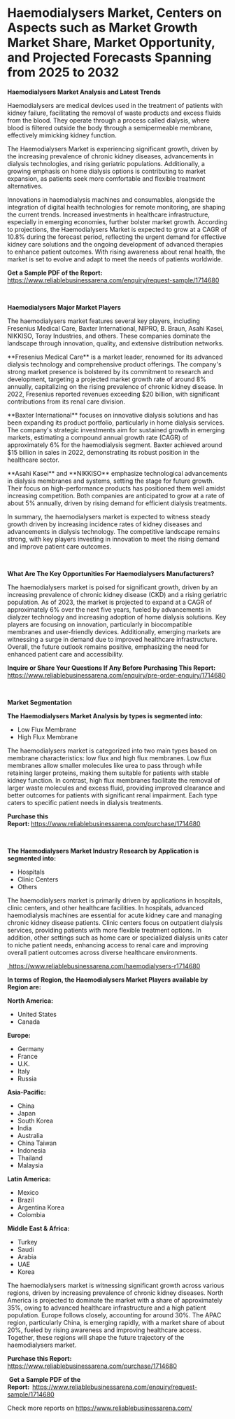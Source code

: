 <p><h1>Haemodialysers Market, Centers on Aspects such as Market Growth Market Share, Market Opportunity, and Projected Forecasts Spanning from 2025 to 2032</h1></p><p><strong>Haemodialysers Market Analysis and Latest Trends</strong></p>
<p><p>Haemodialysers are medical devices used in the treatment of patients with kidney failure, facilitating the removal of waste products and excess fluids from the blood. They operate through a process called dialysis, where blood is filtered outside the body through a semipermeable membrane, effectively mimicking kidney function.</p><p>The Haemodialysers Market is experiencing significant growth, driven by the increasing prevalence of chronic kidney diseases, advancements in dialysis technologies, and rising geriatric populations. Additionally, a growing emphasis on home dialysis options is contributing to market expansion, as patients seek more comfortable and flexible treatment alternatives. </p><p>Innovations in haemodialysis machines and consumables, alongside the integration of digital health technologies for remote monitoring, are shaping the current trends. Increased investments in healthcare infrastructure, especially in emerging economies, further bolster market growth. According to projections, the Haemodialysers Market is expected to grow at a CAGR of 10.8% during the forecast period, reflecting the urgent demand for effective kidney care solutions and the ongoing development of advanced therapies to enhance patient outcomes. With rising awareness about renal health, the market is set to evolve and adapt to meet the needs of patients worldwide.</p></p>
<p><strong>Get a Sample PDF of the Report:&nbsp;</strong> <a href="https://www.reliablebusinessarena.com/enquiry/request-sample/1714680?utm_campaign=3270&utm_medium=2&utm_source=Github&utm_content=ia&utm_term=28032025&utm_id=haemodialysers">https://www.reliablebusinessarena.com/enquiry/request-sample/1714680</a></p>
<p>&nbsp;</p>
<p><strong>Haemodialysers Major Market Players</strong></p>
<p><p>The haemodialysers market features several key players, including Fresenius Medical Care, Baxter International, NIPRO, B. Braun, Asahi Kasei, NIKKISO, Toray Industries, and others. These companies dominate the landscape through innovation, quality, and extensive distribution networks.</p><p>**Fresenius Medical Care** is a market leader, renowned for its advanced dialysis technology and comprehensive product offerings. The company's strong market presence is bolstered by its commitment to research and development, targeting a projected market growth rate of around 8% annually, capitalizing on the rising prevalence of chronic kidney disease. In 2022, Fresenius reported revenues exceeding $20 billion, with significant contributions from its renal care division.</p><p>**Baxter International** focuses on innovative dialysis solutions and has been expanding its product portfolio, particularly in home dialysis services. The company's strategic investments aim for sustained growth in emerging markets, estimating a compound annual growth rate (CAGR) of approximately 6% for the haemodialysis segment. Baxter achieved around $15 billion in sales in 2022, demonstrating its robust position in the healthcare sector.</p><p>**Asahi Kasei** and **NIKKISO** emphasize technological advancements in dialysis membranes and systems, setting the stage for future growth. Their focus on high-performance products has positioned them well amidst increasing competition. Both companies are anticipated to grow at a rate of about 5% annually, driven by rising demand for efficient dialysis treatments.</p><p>In summary, the haemodialysers market is expected to witness steady growth driven by increasing incidence rates of kidney diseases and advancements in dialysis technology. The competitive landscape remains strong, with key players investing in innovation to meet the rising demand and improve patient care outcomes.</p></p>
<p>&nbsp;</p>
<p><strong>What Are The Key Opportunities For Haemodialysers Manufacturers?</strong></p>
<p><p>The haemodialysers market is poised for significant growth, driven by an increasing prevalence of chronic kidney disease (CKD) and a rising geriatric population. As of 2023, the market is projected to expand at a CAGR of approximately 6% over the next five years, fueled by advancements in dialyzer technology and increasing adoption of home dialysis solutions. Key players are focusing on innovation, particularly in biocompatible membranes and user-friendly devices. Additionally, emerging markets are witnessing a surge in demand due to improved healthcare infrastructure. Overall, the future outlook remains positive, emphasizing the need for enhanced patient care and accessibility.</p></p>
<p><strong>Inquire or Share Your Questions If Any Before Purchasing This Report:</strong> <a href="https://www.reliablebusinessarena.com/enquiry/pre-order-enquiry/1714680?utm_campaign=3270&utm_medium=2&utm_source=Github&utm_content=ia&utm_term=28032025&utm_id=haemodialysers">https://www.reliablebusinessarena.com/enquiry/pre-order-enquiry/1714680</a></p>
<p>&nbsp;</p>
<p><strong>Market Segmentation</strong></p>
<p><strong>The Haemodialysers Market Analysis by types is segmented into:</strong></p>
<p><ul><li>Low Flux Membrane</li><li>High Flux Membrane</li></ul></p>
<p><p>The haemodialysers market is categorized into two main types based on membrane characteristics: low flux and high flux membranes. Low flux membranes allow smaller molecules like urea to pass through while retaining larger proteins, making them suitable for patients with stable kidney function. In contrast, high flux membranes facilitate the removal of larger waste molecules and excess fluid, providing improved clearance and better outcomes for patients with significant renal impairment. Each type caters to specific patient needs in dialysis treatments.</p></p>
<p><strong>Purchase this Report:&nbsp;</strong><a href="https://www.reliablebusinessarena.com/purchase/1714680?utm_campaign=3270&utm_medium=2&utm_source=Github&utm_content=ia&utm_term=28032025&utm_id=haemodialysers">https://www.reliablebusinessarena.com/purchase/1714680</a></p>
<p>&nbsp;</p>
<p><strong>The Haemodialysers Market Industry Research by Application is segmented into:</strong></p>
<p><ul><li>Hospitals</li><li>Clinic Centers</li><li>Others</li></ul></p>
<p><p>The haemodialysers market is primarily driven by applications in hospitals, clinic centers, and other healthcare facilities. In hospitals, advanced haemodialysis machines are essential for acute kidney care and managing chronic kidney disease patients. Clinic centers focus on outpatient dialysis services, providing patients with more flexible treatment options. In addition, other settings such as home care or specialized dialysis units cater to niche patient needs, enhancing access to renal care and improving overall patient outcomes across diverse healthcare environments.</p></p>
<p><a href="https://www.reliablebusinessarena.com/haemodialysers-r1714680?utm_campaign=3270&utm_medium=2&utm_source=Github&utm_content=ia&utm_term=28032025&utm_id=haemodialysers">&nbsp;https://www.reliablebusinessarena.com/haemodialysers-r1714680</a></p>
<p><strong>In terms of Region, the Haemodialysers Market Players available by Region are:</strong></p>
<p>
    <p> <strong> North America: </strong>
        <ul>
            <li>United States</li>
            <li>Canada</li>
        </ul>
        </p> 
    <p> <strong> Europe: </strong>
        <ul>
            <li>Germany</li>
            <li>France</li>
            <li>U.K.</li>
            <li>Italy</li>
            <li>Russia</li>
        </ul>
        </p> 
    <p> <strong> Asia-Pacific: </strong>
        <ul>
            <li>China</li>
            <li>Japan</li>
            <li>South Korea</li>
            <li>India</li>
            <li>Australia</li>
            <li>China Taiwan</li>
            <li>Indonesia</li>
            <li>Thailand</li>
            <li>Malaysia</li>
        </ul>
        </p> 
    <p> <strong> Latin America: </strong>
        <ul>
            <li>Mexico</li>
            <li>Brazil</li>
            <li>Argentina Korea</li>
            <li>Colombia</li>
        </ul>
        </p> 
    <p> <strong> Middle East & Africa: </strong>
        <ul>
            <li>Turkey</li>
            <li>Saudi</li>
            <li>Arabia</li>
            <li>UAE</li>
            <li>Korea</li>
        </ul>
    </p>
    </p>
<p><p>The haemodialysers market is witnessing significant growth across various regions, driven by increasing prevalence of chronic kidney diseases. North America is projected to dominate the market with a share of approximately 35%, owing to advanced healthcare infrastructure and a high patient population. Europe follows closely, accounting for around 30%. The APAC region, particularly China, is emerging rapidly, with a market share of about 20%, fueled by rising awareness and improving healthcare access. Together, these regions will shape the future trajectory of the haemodialysers market.</p></p>
<p><strong>Purchase this Report: </strong><a href="https://www.reliablebusinessarena.com/purchase/1714680?utm_campaign=3270&utm_medium=2&utm_source=Github&utm_content=ia&utm_term=28032025&utm_id=haemodialysers">https://www.reliablebusinessarena.com/purchase/1714680</a></p>
<p>&nbsp;<strong>Get a Sample PDF of the Report:&nbsp;&nbsp;</strong><a href="https://www.reliablebusinessarena.com/enquiry/request-sample/1714680?utm_campaign=3270&utm_medium=2&utm_source=Github&utm_content=ia&utm_term=28032025&utm_id=haemodialysers">https://www.reliablebusinessarena.com/enquiry/request-sample/1714680</a></p>
<p><strong></strong></p>
<p>Check more reports on <a href="https://www.reliablebusinessarena.com/?utm_campaign=3270&utm_medium=2&utm_source=Github&utm_content=ia&utm_term=28032025&utm_id=haemodialysers">https://www.reliablebusinessarena.com/</a></p>